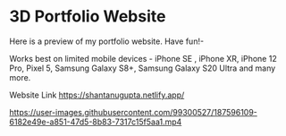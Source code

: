 
<h1> 3D Portfolio Website </h1>

Here is a preview of my portfolio website. Have fun!-

Works best on limited mobile devices - iPhone SE , iPhone XR, iPhone 12 Pro, Pixel 5, Samsung Galaxy S8+, Samsung Galaxy S20 Ultra and many more.

Website Link https://shantanugupta.netlify.app/

https://user-images.githubusercontent.com/99300527/187596109-6182e49e-a851-47d5-8b83-7317c15f5aa1.mp4

